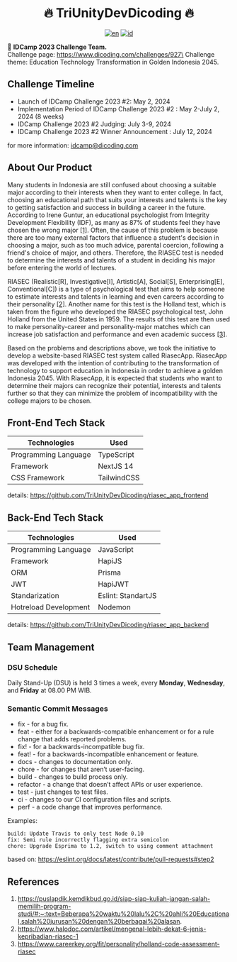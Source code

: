<h1 align="center">🔥 TriUnityDevDicoding 🔥</h1>

<center>

[![en](https://img.shields.io/badge/lang-en-blue.svg)](https://github.com/TriUnityDevDicoding/.github/blob/main/profile/README.md)
[![id](https://img.shields.io/badge/lang-id-red.svg)](https://github.com/TriUnityDevDicoding/.github/blob/main/profile/README.id.md)

</center>

🏢 **IDCamp 2023 Challenge Team.**\
Challenge page: https://www.dicoding.com/challenges/927\
Challenge theme: Education Technology Transformation in Golden Indonesia 2045.

## Challenge Timeline
- Launch of IDCamp Challenge 2023 #2: May 2, 2024    
- Implementation Period of IDCamp Challenge 2023 #2 : May 2-July 2, 2024 (8 weeks)
- IDCamp Challenge 2023 #2 Judging: July 3-9, 2024
- IDCamp Challenge 2023 #2 Winner Announcement : July 12, 2024

for more information: idcamp@dicoding.com

## About Our Product
Many students in Indonesia are still confused about choosing a suitable major according to their interests when they want to enter college. In fact, choosing an educational path that suits your interests and talents is the key to getting satisfaction and success in building a career in the future. According to Irene Guntur, an educational psychologist from Integrity Development Flexibility (IDF), as many as 87% of students feel they have chosen the wrong major [[1]](https://puslapdik.kemdikbud.go.id/siap-siap-kuliah-jangan-salah-memilih-program-studi/#:~:text=Beberapa%20waktu%20lalu%2C%20ahli%20Educational,salah%20jurusan%20dengan%20berbagai%20alasan.). Often, the cause of this problem is because there are too many external factors that influence a student's decision in choosing a major, such as too much advice, parental coercion, following a friend's choice of major, and others. Therefore, the RIASEC test is needed to determine the interests and talents of a student in deciding his major before entering the world of lectures.

RIASEC (Realistic[R], Investigative[I], Artistic[A], Social[S], Enterprising[E], Conventional[C]) is a type of psychological test that aims to help someone to estimate interests and talents in learning and even careers according to their personality [[2]](https://www.halodoc.com/artikel/mengenal-lebih-dekat-6-jenis-kepribadian-riasec-1). Another name for this test is the Holland test, which is taken from the figure who developed the RIASEC psychological test, John Holland from the United States in 1959. The results of this test are then used to make personality-career and personality-major matches which can increase job satisfaction and performance and even academic success [[3]](https://www.careerkey.org/fit/personality/holland-code-assessment-riasec).

Based on the problems and descriptions above, we took the initiative to develop a website-based RIASEC test system called RiasecApp. RiasecApp was developed with the intention of contributing to the transformation of technology to support education in Indonesia in order to achieve a golden Indonesia 2045. With RiasecApp, it is expected that students who want to determine their majors can recognize their potential, interests and talents further so that they can minimize the problem of incompatibility with the college majors to be chosen.

## Front-End Tech Stack
| Technologies         | Used        |
| -------------------- | ----------- |
| Programming Language | TypeScript  |
| Framework            | NextJS 14   |
| CSS Framework        | TailwindCSS |

details: https://github.com/TriUnityDevDicoding/riasec_app_frontend

## Back-End Tech Stack
| Technologies          | Used               |
| --------------------- | ------------------ |
| Programming Language  | JavaScript         |
| Framework             | HapiJS             |
| ORM                   | Prisma             |
| JWT                   | HapiJWT            |
| Standarization        | Eslint: StandartJS |
| Hotreload Development | Nodemon            |

details: https://github.com/TriUnityDevDicoding/riasec_app_backend

## Team Management
### DSU Schedule
Daily Stand-Up (DSU) is held 3 times a week, every **Monday**, **Wednesday**, and **Friday** at 08.00 PM WIB.

### Semantic Commit Messages
- fix - for a bug fix.
- feat - either for a backwards-compatible enhancement or for a rule change that adds reported problems.
- fix! - for a backwards-incompatible bug fix.
- feat! - for a backwards-incompatible enhancement or feature.
- docs - changes to documentation only.
- chore - for changes that aren’t user-facing.
- build - changes to build process only.
- refactor - a change that doesn’t affect APIs or user experience.
- test - just changes to test files.
- ci - changes to our CI configuration files and scripts.
- perf - a code change that improves performance.

Examples:

```
build: Update Travis to only test Node 0.10
fix: Semi rule incorrectly flagging extra semicolon
chore: Upgrade Esprima to 1.2, switch to using comment attachment
```

based on: https://eslint.org/docs/latest/contribute/pull-requests#step2

## References
1. https://puslapdik.kemdikbud.go.id/siap-siap-kuliah-jangan-salah-memilih-program-studi/#:~:text=Beberapa%20waktu%20lalu%2C%20ahli%20Educational,salah%20jurusan%20dengan%20berbagai%20alasan.
2. https://www.halodoc.com/artikel/mengenal-lebih-dekat-6-jenis-kepribadian-riasec-1
3. https://www.careerkey.org/fit/personality/holland-code-assessment-riasec